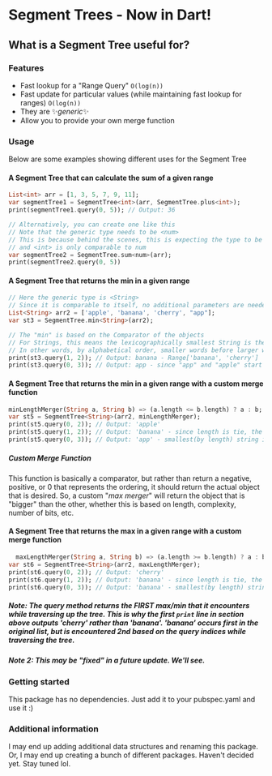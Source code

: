 <!-- 
This README describes the package. If you publish this package to pub.dev,
this README's contents appear on the landing page for your package.

For information about how to write a good package README, see the guide for
[writing package pages](https://dart.dev/guides/libraries/writing-package-pages). 

For general information about developing packages, see the Dart guide for
[creating packages](https://dart.dev/guides/libraries/create-library-packages)
and the Flutter guide for
[developing packages and plugins](https://flutter.dev/developing-packages). 
-->

# Segment Trees - Now in Dart!

## What is a Segment Tree useful for?

### Features
- Fast lookup for a "Range Query" `O(log(n))`
- Fast update for particular values (while maintaining fast lookup for ranges) `O(log(n))`
- They are ✨*generic*✨
- Allow you to provide your own merge function

### Usage

Below are some examples showing different uses for the Segment Tree

#### A Segment Tree that can calculate the sum of a given range
```dart
List<int> arr = [1, 3, 5, 7, 9, 11];
var segmentTree1 = SegmentTree<int>(arr, SegmentTree.plus<int>);
print(segmentTree1.query(0, 5)); // Output: 36

// Alternatively, you can create one like this
// Note that the generic type needs to be <num>
// This is because behind the scenes, this is expecting the type to be comparable to itself
// and <int> is only comparable to num
var segmentTree2 = SegmentTree.sum<num>(arr);
print(segmentTree2.query(0, 5))
```

#### A Segment Tree that returns the min in a given range
```dart
// Here the generic type is <String>
// Since it is comparable to itself, no additional parameters are needed for creation
List<String> arr2 = ['apple', 'banana', 'cherry', "app"];
var st3 = SegmentTree.min<String>(arr2);

// The "min" is based on the Comparator of the objects
// For Strings, this means the lexicographically smallest String is the min
// In other words, by alphabetical order, smaller words before larger words
print(st3.query(1, 2)); // Output: banana - Range['banana', 'cherry'] 'banana' comes first/is the min when sorted
print(st3.query(0, 3)); // Output: app - since "app" and "apple" start the same, "app" is first because it is smaller in length
```

#### A Segment Tree that returns the min in a given range with a custom merge function
```dart
minLengthMerger(String a, String b) => (a.length <= b.length) ? a : b;
var st5 = SegmentTree<String>(arr2, minLengthMerger);
print(st5.query(0, 2)); // Output: 'apple'
print(st5.query(1, 2)); // Output: 'banana' - since length is tie, the first one wins
print(st5.query(0, 3)); // Output: 'app' - smallest(by length) string is 'app' with 3 letters
```

##### Custom Merge Function
This function is basically a comparator, but rather than return a negative, positive, or 0 that 
represents the ordering, it should return the actual object that is desired. So, a custom "*max merger*"
will return the object that is "bigger" than the other, whether this is based on length, complexity,
number of bits, etc. 

#### A Segment Tree that returns the max in a given range with a custom merge function
```dart
  maxLengthMerger(String a, String b) => (a.length >= b.length) ? a : b;
var st6 = SegmentTree<String>(arr2, maxLengthMerger);
print(st6.query(0, 2)); // Output: 'cherry'
print(st6.query(1, 2)); // Output: 'banana' - since length is tie, the first one wins
print(st6.query(0, 3)); // Output: 'banana' - smallest(by length) string is 'app' with 3 letters
```
##### Note: The query method returns the ***FIRST*** max/min that it encounters while traversing up the tree. This is why the first `print` line in section above outputs 'cherry' rather than 'banana'. 'banana' occurs first in the original list, but is encountered 2nd based on the query indices while traversing the tree.
##### Note 2: This may be "*fixed*" in a future update. We'll see. 


### Getting started

This package has no dependencies. Just add it to your pubspec.yaml and use it :)

### Additional information
I may end up adding additional data structures and renaming this package. Or, I may end up creating a bunch of different packages. Haven't decided yet. Stay tuned lol. 
